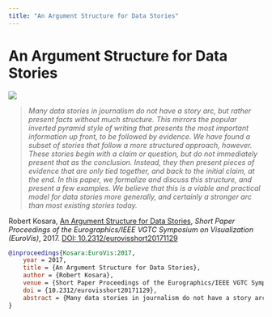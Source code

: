 ```yaml
---
title: "An Argument Structure for Data Stories"
---
```


# An Argument Structure for Data Stories

<p><img src="https://media.eagereyes.org/wp-content/uploads/2017/06/Kosara-EuroVis-2017.jpg" /></p>

> _Many data stories in journalism do not have a story arc, but rather present facts without much structure. This mirrors the popular inverted pyramid style of writing that presents the most important information up front, to be followed by evidence. We have found a subset of stories that follow a more structured approach, however. These stories begin with a claim or question, but do not immediately present that as the conclusion. Instead, they then present pieces of evidence that are only tied together, and back to the initial claim, at the end. In this paper, we formalize and discuss this structure, and present a few examples. We believe that this is a viable and practical model for data stories more generally, and certainly a stronger arc than most existing stories today._

Robert Kosara, <a href="https://media.eagereyes.org/papers/2017/Kosara-EuroVis-2017.pdf" target="_blank">An Argument Structure for Data Stories</a>, _Short Paper Proceedings of the Eurographics/IEEE VGTC Symposium on Visualization (EuroVis)_, 2017. <a href="https://dx.doi.org/10.2312/eurovisshort20171129" target="_new">DOI: 10.2312/eurovisshort20171129</a>


```bibtex
@inproceedings{Kosara:EuroVis:2017,
	year = 2017,
	title = {An Argument Structure for Data Stories},
	author = {Robert Kosara},
	venue = {Short Paper Proceedings of the Eurographics/IEEE VGTC Symposium on Visualization (EuroVis)},
	doi = {10.2312/eurovisshort20171129},
	abstract = {Many data stories in journalism do not have a story arc, but rather present facts without much structure. This mirrors the popular inverted pyramid style of writing that presents the most important information up front, to be followed by evidence. We have found a subset of stories that follow a more structured approach, however. These stories begin with a claim or question, but do not immediately present that as the conclusion. Instead, they then present pieces of evidence that are only tied together, and back to the initial claim, at the end. In this paper, we formalize and discuss this structure, and present a few examples. We believe that this is a viable and practical model for data stories more generally, and certainly a stronger arc than most existing stories today.},
}
```

